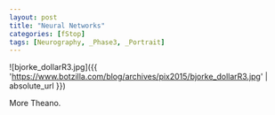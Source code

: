 ```yaml
---
layout: post
title: "Neural Networks"
categories: [fStop]
tags: [Neurography, _Phase3, _Portrait]
---
```



![bjorke_dollarR3.jpg]({{ 'https://www.botzilla.com/blog/archives/pix2015/bjorke_dollarR3.jpg' | absolute_url }})

More Theano.

